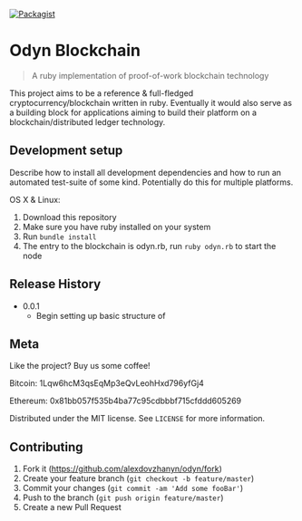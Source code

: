 [![Packagist](https://img.shields.io/packagist/l/doctrine/orm.svg)]()

# Odyn Blockchain
> A ruby implementation of proof-of-work blockchain technology

This project aims to be a reference & full-fledged cryptocurrency/blockchain written in ruby. Eventually it would also serve as a building block for applications aiming to build their
platform on a blockchain/distributed ledger technology.

## Development setup

Describe how to install all development dependencies and how to run an automated test-suite of some kind. Potentially do this for multiple platforms.

OS X & Linux:

1. Download this repository
2. Make sure you have ruby installed on your system
3. Run `bundle install`
4. The entry to the blockchain is odyn.rb, run `ruby odyn.rb` to start the node

## Release History

* 0.0.1
    * Begin setting up basic structure of

## Meta

Like the project? Buy us some coffee!

Bitcoin: 1Lqw6hcM3qsEqMp3eQvLeohHxd796yfGj4

Ethereum: 0x81bb057f535b4ba77c95cdbbbf715cfddd605269

Distributed under the MIT license. See ``LICENSE`` for more information.

## Contributing

1. Fork it (<https://github.com/alexdovzhanyn/odyn/fork>)
2. Create your feature branch (`git checkout -b feature/master`)
3. Commit your changes (`git commit -am 'Add some fooBar'`)
4. Push to the branch (`git push origin feature/master`)
5. Create a new Pull Request

[wiki]: https://github.com/alexdovzhanyn/odyn/wiki
